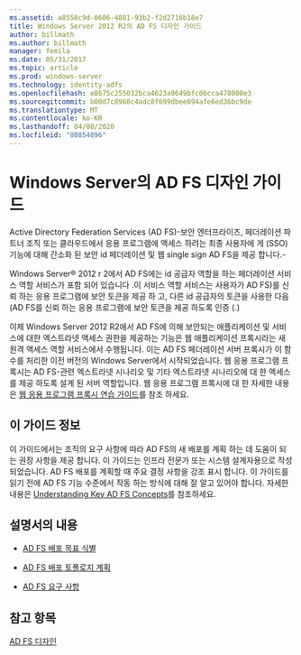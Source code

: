 ```yaml
---
ms.assetid: a8558c9d-0606-4881-93b2-f2d2716b18e7
title: Windows Server 2012 R2의 AD FS 디자인 가이드
author: billmath
ms.author: billmath
manager: femila
ms.date: 05/31/2017
ms.topic: article
ms.prod: windows-server
ms.technology: identity-adfs
ms.openlocfilehash: e8675c255032bca4623a9649bfc0bcca478008e3
ms.sourcegitcommit: b00d7c8968c4adc8f699dbee694afe6ed36bc9de
ms.translationtype: MT
ms.contentlocale: ko-KR
ms.lasthandoff: 04/08/2020
ms.locfileid: "80854896"
---
```

# <a name="ad-fs-design-guide-in-windows-server"></a>Windows Server의 AD FS 디자인 가이드 

Active Directory Federation Services \(AD FS\)\-보안 엔터프라이즈, 페더레이션 파트너 조직 또는 클라우드에서 응용 프로그램에 액세스 하려는 최종 사용자에 게 \(SSO\) 기능에 대해 간소화 된 보안 id 페더레이션 및 웹 single sign AD FS을 제공 합니다.\-  
  
Windows Server&reg; 2012 r 2에서 AD FS에는 id 공급자 역할을 하는 페더레이션 서비스 역할 서비스가 포함 되어 있습니다 .이 서비스 역할 서비스는 사용자가 AD FS\)를 신뢰 하는 응용 프로그램에 보안 토큰을 제공 하 고, 다른 id 공급자의 토큰을 사용한 다음 \(AD FS를 신뢰 하는 응용 프로그램에 보안 토큰을 제공 하도록 인증 \(.\)  
  
이제 Windows Server 2012 R2에서 AD FS에 의해 보안되는 애플리케이션 및 서비스에 대한 엑스트라넷 액세스 권한을 제공하는 기능은 웹 애플리케이션 프록시라는 새 원격 액세스 역할 서비스에서 수행됩니다. 이는 AD FS 페더레이션 서버 프록시가 이 함수를 처리한 이전 버전의 Windows Server에서 시작되었습니다. 웹 응용 프로그램 프록시는 AD FS\-관련 엑스트라넷 시나리오 및 기타 엑스트라넷 시나리오에 대 한 액세스를 제공 하도록 설계 된 서버 역할입니다. 웹 응용 프로그램 프록시에 대 한 자세한 내용은 [웹 응용 프로그램 프록시 연습 가이드](https://technet.microsoft.com/library/dn280944.aspx)를 참조 하세요.  
  
## <a name="about-this-guide"></a>이 가이드 정보  
이 가이드에서는 조직의 요구 사항에 따라 AD FS의 새 배포를 계획 하는 데 도움이 되는 권장 사항을 제공 합니다. 이 가이드는 인프라 전문가 또는 시스템 설계자용으로 작성되었습니다. AD FS 배포를 계획할 때 주요 결정 사항을 강조 표시 합니다. 이 가이드를 읽기 전에 AD FS 기능 수준에서 작동 하는 방식에 대해 잘 알고 있어야 합니다. 자세한 내용은 [Understanding Key AD FS Concepts](../../ad-fs/technical-reference/Understanding-Key-AD-FS-Concepts.md)를 참조하세요.  
  
## <a name="in-this-guide"></a>설명서의 내용  
  
-   [AD FS 배포 목표 식별](Identify-Your-AD-FS-Deployment-Goals.md)  
  
-   [AD FS 배포 토폴로지 계획](Plan-Your-AD-FS-Deployment-Topology.md)  
  
-   [AD FS 요구 사항](AD-FS-Requirements.md)  
  
  
## <a name="see-also"></a>참고 항목  
[AD FS 디자인](../../ad-fs/AD-FS-Design.md)  
  

